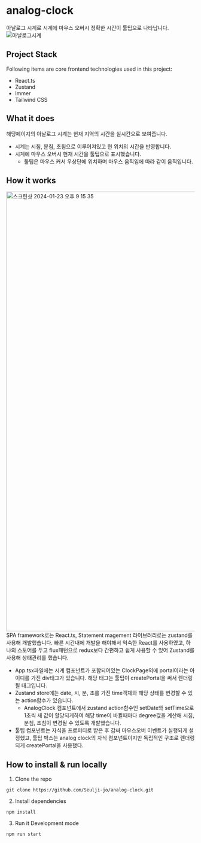 # analog-clock

아날로그 시계로 시계에 마우스 오버시 정확한 시간이 툴팁으로 나타납니다.
![아날로그시계](https://github.com/Seulji-jo/analog-clock/assets/70743542/34dff1c2-af23-4b8b-923d-5e0372c4bc8a)


## Project Stack

Following items are core frontend technologies used in this project:

- React.ts
- Zustand
- Immer
- Tailwind CSS

## What it does

해당페이지의 아날로그 시계는 현재 지역의 시간을 실시간으로 보여줍니다.

- 시계는 시침, 분침, 초침으로 이루어져있고 현 위치의 시간을 반영합니다.
- 시계에 마우스 오버시 현재 시간을 툴팁으로 표시했습니다.
  - 툴팁은 마우스 커서 우상단에 위치하며 마우스 움직임에 따라 같이 움직입니다.

## How it works

<img width="1174" alt="스크린샷 2024-01-23 오후 9 15 35" src="https://github.com/Seulji-jo/analog-clock/assets/70743542/84957321-5572-4449-9424-3fa76375a1c7">
SPA framework로는 React.ts, Statement magement 라이브러리로는 zustand를 사용해 개발했습니다.
빠른 시간내에 개발을 해야해서 익숙한 React를 사용하였고, 하나의 스토어를 두고 flux패턴으로 redux보다 간편하고 쉽게 사용할 수 있어 Zustand를 사용해 상태관리를 했습니다.

- App.tsx파일에는 시계 컴포넌트가 포함되어있는 ClockPage외에 portal이라는 아이디를 가진 div태그가 있습니다. 해당 태그는 툴팁이 createPortal을 써서 렌더링 될 태그입니다.
- Zustand store에는 date, 시, 분, 초를 가진 time객체와 해당 상태를 변경할 수 있는 action함수가 있습니다.
  - AnalogClock 컴포넌트에서 zustand action함수인 setDate와 setTime으로 1초씩 새 값이 할당되게하여 해당 time이 바뀔때마다 degree값을 계산해 시침, 분침, 초침이 변경될 수 있도록 개발했습니다.
- 툴팁 컴포넌트는 자식을 프로퍼티로 받은 후 감싸 마우스오버 이벤트가 실행되게 설정했고, 툴팁 박스는 analog clock의 자식 컴포넌트이지만 독립적인 구조로 렌더링되게 createPortal을 사용했다.

## How to install & run locally

1. Clone the repo

```
git clone https://github.com/Seulji-jo/analog-clock.git
```

2. Install dependencies

```
npm install
```

3. Run it
   Development mode

```
npm run start
```
